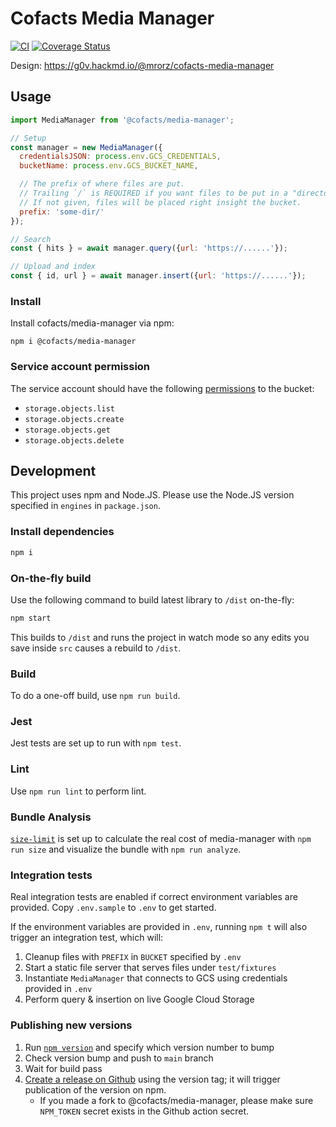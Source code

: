 # Cofacts Media Manager

[![CI](https://github.com/cofacts/media-manager/actions/workflows/main.yml/badge.svg)](https://github.com/cofacts/media-manager/actions/workflows/main.yml) [![Coverage Status](https://coveralls.io/repos/github/cofacts/media-manager/badge.svg?branch=main)](https://coveralls.io/github/cofacts/media-manager?branch=main)

Design: https://g0v.hackmd.io/@mrorz/cofacts-media-manager

## Usage

```js
import MediaManager from '@cofacts/media-manager';

// Setup
const manager = new MediaManager({
  credentialsJSON: process.env.GCS_CREDENTIALS,
  bucketName: process.env.GCS_BUCKET_NAME,

  // The prefix of where files are put.
  // Trailing `/` is REQUIRED if you want files to be put in a "directory" on GCS web console. Otherwise, root directories will just have specified prefix in its front.
  // If not given, files will be placed right insight the bucket.
  prefix: 'some-dir/'
});

// Search
const { hits } = await manager.query({url: 'https://......'});

// Upload and index
const { id, url } = await manager.insert({url: 'https://......'});
```

### Install

Install cofacts/media-manager via npm:

```
npm i @cofacts/media-manager
```

### Service account permission
The service account should have the following [permissions](https://cloud.google.com/storage/docs/access-control/iam-roles) to the bucket:
- `storage.objects.list`
- `storage.objects.create`
- `storage.objects.get`
- `storage.objects.delete`

## Development

This project uses npm and Node.JS. Please use the Node.JS version specified in `engines` in `package.json`.

### Install dependencies

```bash
npm i
```

### On-the-fly build

Use the following command to build latest library to `/dist` on-the-fly:

```bash
npm start
```

This builds to `/dist` and runs the project in watch mode so any edits you save inside `src` causes a rebuild to `/dist`.

### Build

To do a one-off build, use `npm run build`.

### Jest

Jest tests are set up to run with `npm test`.

### Lint

Use `npm run lint` to perform lint.

### Bundle Analysis

[`size-limit`](https://github.com/ai/size-limit) is set up to calculate the real cost of media-manager with `npm run size` and visualize the bundle with `npm run analyze`.

### Integration tests

Real integration tests are enabled if correct environment variables are provided.
Copy `.env.sample` to `.env` to get started.

If the environment variables are provided in `.env`, running `npm t` will also trigger an integration test, which will:

1. Cleanup files with `PREFIX` in `BUCKET` specified by `.env`
2. Start a static file server that serves files under `test/fixtures`
3. Instantiate `MediaManager` that connects to GCS using credentials provided in `.env`
4. Perform query & insertion on live Google Cloud Storage

### Publishing new versions

1. Run [`npm version`](https://docs.npmjs.com/cli/v8/commands/npm-version) and specify which version number to bump
2. Check version bump and push to `main` branch
3. Wait for build pass
4. [Create a release on Github](https://docs.github.com/en/repositories/releasing-projects-on-github/managing-releases-in-a-repository#creating-a-release) using the version tag; it will trigger publication of the version on npm.
    - If you made a fork to @cofacts/media-manager, please make sure `NPM_TOKEN` secret exists in the Github action secret.
